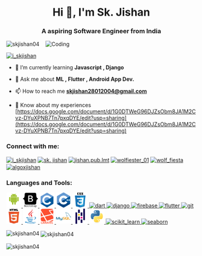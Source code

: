 <h1 align="center">Hi 👋, I'm Sk. Jishan</h1>
<h3 align="center">A aspiring Software Engineer from India</h3>
<img align = "right" alt = "Coding" width="400" src = "https://cdn.dribbble.com/users/1162077/screenshots/3848914/programmer.gif">
<p align="left"> <img src="https://komarev.com/ghpvc/?username=skjishan04&label=Profile%20views&color=0e75b6&style=flat" alt="skjishan04" /> </p>

<p align="left"> <a href="https://twitter.com/i_skjishan" target="blank"><img src="https://img.shields.io/twitter/follow/i_skjishan?logo=twitter&style=for-the-badge" alt="i_skjishan" /></a> </p>

- 🌱 I’m currently learning **Javascript , Django**

- 💬 Ask me about **ML , Flutter , Android App Dev.**

- 📫 How to reach me **skjishan28012004@gmail.com**

- 📄 Know about my experiences [https://docs.google.com/document/d/1G0DTWeG96DJZsObm8JA1M2Cvz-DYuXPNB7Tn7pxqDYE/edit?usp=sharing](https://docs.google.com/document/d/1G0DTWeG96DJZsObm8JA1M2Cvz-DYuXPNB7Tn7pxqDYE/edit?usp=sharing)

<h3 align="left">Connect with me:</h3>
<p align="left">
<a href="https://twitter.com/i_skjishan" target="blank"><img align="center" src="https://raw.githubusercontent.com/rahuldkjain/github-profile-readme-generator/master/src/images/icons/Social/twitter.svg" alt="i_skjishan" height="30" width="40" /></a>
<a href="https://linkedin.com/in/sk. jishan" target="blank"><img align="center" src="https://raw.githubusercontent.com/rahuldkjain/github-profile-readme-generator/master/src/images/icons/Social/linked-in-alt.svg" alt="sk. jishan" height="30" width="40" /></a>
<a href="https://instagram.com/jishan.pub.lmt" target="blank"><img align="center" src="https://raw.githubusercontent.com/rahuldkjain/github-profile-readme-generator/master/src/images/icons/Social/instagram.svg" alt="jishan.pub.lmt" height="30" width="40" /></a>
<a href="https://www.codechef.com/users/wolfiester_01" target="blank"><img align="center" src="https://cdn.jsdelivr.net/npm/simple-icons@3.1.0/icons/codechef.svg" alt="wolfiester_01" height="30" width="40" /></a>
<a href="https://codeforces.com/profile/wolf_fiesta" target="blank"><img align="center" src="https://raw.githubusercontent.com/rahuldkjain/github-profile-readme-generator/master/src/images/icons/Social/codeforces.svg" alt="wolf_fiesta" height="30" width="40" /></a>
<a href="https://www.leetcode.com/algoxjishan" target="blank"><img align="center" src="https://raw.githubusercontent.com/rahuldkjain/github-profile-readme-generator/master/src/images/icons/Social/leet-code.svg" alt="algoxjishan" height="30" width="40" /></a>
</p>

<h3 align="left">Languages and Tools:</h3>
<p align="left"> <a href="https://developer.android.com" target="_blank" rel="noreferrer"> <img src="https://raw.githubusercontent.com/devicons/devicon/master/icons/android/android-original-wordmark.svg" alt="android" width="40" height="40"/> </a> <a href="https://getbootstrap.com" target="_blank" rel="noreferrer"> <img src="https://raw.githubusercontent.com/devicons/devicon/master/icons/bootstrap/bootstrap-plain-wordmark.svg" alt="bootstrap" width="40" height="40"/> </a> <a href="https://www.cprogramming.com/" target="_blank" rel="noreferrer"> <img src="https://raw.githubusercontent.com/devicons/devicon/master/icons/c/c-original.svg" alt="c" width="40" height="40"/> </a> <a href="https://www.w3schools.com/cpp/" target="_blank" rel="noreferrer"> <img src="https://raw.githubusercontent.com/devicons/devicon/master/icons/cplusplus/cplusplus-original.svg" alt="cplusplus" width="40" height="40"/> </a> <a href="https://www.w3schools.com/css/" target="_blank" rel="noreferrer"> <img src="https://raw.githubusercontent.com/devicons/devicon/master/icons/css3/css3-original-wordmark.svg" alt="css3" width="40" height="40"/> </a> <a href="https://dart.dev" target="_blank" rel="noreferrer"> <img src="https://www.vectorlogo.zone/logos/dartlang/dartlang-icon.svg" alt="dart" width="40" height="40"/> </a> <a href="https://www.djangoproject.com/" target="_blank" rel="noreferrer"> <img src="https://cdn.worldvectorlogo.com/logos/django.svg" alt="django" width="40" height="40"/> </a> <a href="https://firebase.google.com/" target="_blank" rel="noreferrer"> <img src="https://www.vectorlogo.zone/logos/firebase/firebase-icon.svg" alt="firebase" width="40" height="40"/> </a> <a href="https://flutter.dev" target="_blank" rel="noreferrer"> <img src="https://www.vectorlogo.zone/logos/flutterio/flutterio-icon.svg" alt="flutter" width="40" height="40"/> </a> <a href="https://git-scm.com/" target="_blank" rel="noreferrer"> <img src="https://www.vectorlogo.zone/logos/git-scm/git-scm-icon.svg" alt="git" width="40" height="40"/> </a> <a href="https://www.w3.org/html/" target="_blank" rel="noreferrer"> <img src="https://raw.githubusercontent.com/devicons/devicon/master/icons/html5/html5-original-wordmark.svg" alt="html5" width="40" height="40"/> </a> <a href="https://www.java.com" target="_blank" rel="noreferrer"> <img src="https://raw.githubusercontent.com/devicons/devicon/master/icons/java/java-original.svg" alt="java" width="40" height="40"/> </a> <a href="https://laravel.com/" target="_blank" rel="noreferrer"> <img src="https://raw.githubusercontent.com/devicons/devicon/master/icons/laravel/laravel-plain-wordmark.svg" alt="laravel" width="40" height="40"/> </a> <a href="https://www.mysql.com/" target="_blank" rel="noreferrer"> <img src="https://raw.githubusercontent.com/devicons/devicon/master/icons/mysql/mysql-original-wordmark.svg" alt="mysql" width="40" height="40"/> </a> <a href="https://pandas.pydata.org/" target="_blank" rel="noreferrer"> <img src="https://raw.githubusercontent.com/devicons/devicon/2ae2a900d2f041da66e950e4d48052658d850630/icons/pandas/pandas-original.svg" alt="pandas" width="40" height="40"/> </a> <a href="https://www.python.org" target="_blank" rel="noreferrer"> <img src="https://raw.githubusercontent.com/devicons/devicon/master/icons/python/python-original.svg" alt="python" width="40" height="40"/> </a> <a href="https://scikit-learn.org/" target="_blank" rel="noreferrer"> <img src="https://upload.wikimedia.org/wikipedia/commons/0/05/Scikit_learn_logo_small.svg" alt="scikit_learn" width="40" height="40"/> </a> <a href="https://seaborn.pydata.org/" target="_blank" rel="noreferrer"> <img src="https://seaborn.pydata.org/_images/logo-mark-lightbg.svg" alt="seaborn" width="40" height="40"/> </a> </p>

<p><img align="left" src="https://github-readme-stats.vercel.app/api/top-langs?username=skjishan04&show_icons=true&locale=en&layout=compact" alt="skjishan04" /></p>

<p>&nbsp;<img align="center" src="https://github-readme-stats.vercel.app/api?username=skjishan04&show_icons=true&locale=en" alt="skjishan04" /></p>

<p><img align="center" src="https://github-readme-streak-stats.herokuapp.com/?user=skjishan04&" alt="skjishan04" /></p>
